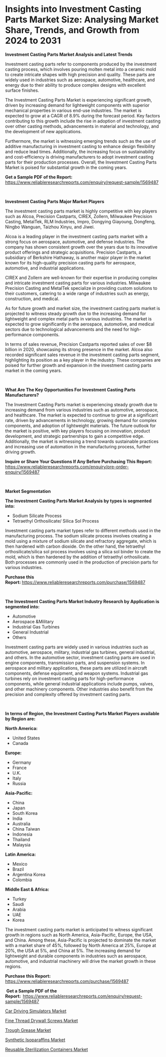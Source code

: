 <p><h1>Insights into Investment Casting Parts Market Size: Analysing Market Share, Trends, and Growth from 2024 to 2031</h1></p><p><strong>Investment Casting Parts Market Analysis and Latest Trends</strong></p>
<p><p>Investment casting parts refer to components produced by the investment casting process, which involves pouring molten metal into a ceramic mold to create intricate shapes with high precision and quality. These parts are widely used in industries such as aerospace, automotive, healthcare, and energy due to their ability to produce complex designs with excellent surface finishes.</p><p>The Investment Casting Parts Market is experiencing significant growth, driven by increasing demand for lightweight components with superior mechanical properties in various end-use industries. The market is expected to grow at a CAGR of 8.9% during the forecast period. Key factors contributing to this growth include the rise in adoption of investment casting over other casting methods, advancements in material and technology, and the development of new applications.</p><p>Furthermore, the market is witnessing emerging trends such as the use of additive manufacturing in investment casting to enhance design flexibility and reduce lead times. Additionally, the increasing focus on sustainability and cost-efficiency is driving manufacturers to adopt investment casting parts for their production processes. Overall, the Investment Casting Parts Market is poised for substantial growth in the coming years.</p></p>
<p><strong>Get a Sample PDF of the Report:&nbsp;</strong> <a href="https://www.reliableresearchreports.com/enquiry/request-sample/1569487">https://www.reliableresearchreports.com/enquiry/request-sample/1569487</a></p>
<p>&nbsp;</p>
<p><strong>Investment Casting Parts Major Market Players</strong></p>
<p><p>The investment casting parts market is highly competitive with key players such as Alcoa, Precision Castparts, CIREX, Zollern, Milwaukee Precision Casting, MetalTek, RLM Industries, Impro, Dongying Giayoung, Dongfeng, Ningbo Wanguan, Taizhou Xinyu, and Jiwei. </p><p>Alcoa is a leading player in the investment casting parts market with a strong focus on aerospace, automotive, and defense industries. The company has shown consistent growth over the years due to its innovative product offerings and strategic acquisitions. Precision Castparts, a subsidiary of Berkshire Hathaway, is another major player in the market known for its high-quality precision casting parts for aerospace, automotive, and industrial applications.</p><p>CIREX and Zollern are well-known for their expertise in producing complex and intricate investment casting parts for various industries. Milwaukee Precision Casting and MetalTek specialize in providing custom solutions to their customers, catering to a wide range of industries such as energy, construction, and medical.</p><p>As for future growth and market size, the investment casting parts market is projected to witness steady growth due to the increasing demand for lightweight and complex metal parts in various industries. The market is expected to grow significantly in the aerospace, automotive, and medical sectors due to technological advancements and the need for high-performance components.</p><p>In terms of sales revenue, Precision Castparts reported sales of over $8 billion in 2020, showcasing its strong presence in the market. Alcoa also recorded significant sales revenue in the investment casting parts segment, highlighting its position as a key player in the industry. These companies are poised for further growth and expansion in the investment casting parts market in the coming years.</p></p>
<p>&nbsp;</p>
<p><strong>What Are The Key Opportunities For Investment Casting Parts Manufacturers?</strong></p>
<p><p>The Investment Casting Parts market is experiencing steady growth due to increasing demand from various industries such as automotive, aerospace, and healthcare. The market is expected to continue to grow at a significant rate, driven by advancements in technology, growing demand for complex components, and adoption of lightweight materials. The future outlook for the market is positive, with key players focusing on innovation, product development, and strategic partnerships to gain a competitive edge. Additionally, the market is witnessing a trend towards sustainable practices and increasing use of automation in the manufacturing process, further driving growth.</p></p>
<p><strong>Inquire or Share Your Questions If Any Before Purchasing This Report:</strong> <a href="https://www.reliableresearchreports.com/enquiry/pre-order-enquiry/1569487">https://www.reliableresearchreports.com/enquiry/pre-order-enquiry/1569487</a></p>
<p>&nbsp;</p>
<p><strong>Market Segmentation</strong></p>
<p><strong>The Investment Casting Parts Market Analysis by types is segmented into:</strong></p>
<p><ul><li>Sodium Silicate Process</li><li>Tetraethyl Orthosilicate/ Silica Sol Process</li></ul></p>
<p><p>Investment casting parts market types refer to different methods used in the manufacturing process. The sodium silicate process involves creating a mold using a mixture of sodium silicate and refractory aggregate, which is then hardened with carbon dioxide. On the other hand, the tetraethyl orthosilicate/silica sol process involves using a silica sol binder to create the mold, which is then hardened by the addition of tetraethyl orthosilicate. Both processes are commonly used in the production of precision parts for various industries.</p></p>
<p><strong>Purchase this Report:&nbsp;</strong><a href="https://www.reliableresearchreports.com/purchase/1569487">https://www.reliableresearchreports.com/purchase/1569487</a></p>
<p>&nbsp;</p>
<p><strong>The Investment Casting Parts Market Industry Research by Application is segmented into:</strong></p>
<p><ul><li>Automotive</li><li>Aerospace &Military</li><li>Industrial Gas Turbines</li><li>General Industrial</li><li>Others</li></ul></p>
<p><p>Investment casting parts are widely used in various industries such as automotive, aerospace, military, industrial gas turbines, general industrial, and others. In the automotive sector, investment casting parts are used in engine components, transmission parts, and suspension systems. In aerospace and military applications, these parts are utilized in aircraft components, defense equipment, and weapon systems. Industrial gas turbines rely on investment casting parts for high-performance components, while general industrial applications include pumps, valves, and other machinery components. Other industries also benefit from the precision and complexity offered by investment casting parts.</p></p>
<p>&nbsp;</p>
<p><strong>In terms of Region, the Investment Casting Parts Market Players available by Region are:</strong></p>
<p>
    <p> <strong> North America: </strong>
        <ul>
            <li>United States</li>
            <li>Canada</li>
        </ul>
        </p> 
    <p> <strong> Europe: </strong>
        <ul>
            <li>Germany</li>
            <li>France</li>
            <li>U.K.</li>
            <li>Italy</li>
            <li>Russia</li>
        </ul>
        </p> 
    <p> <strong> Asia-Pacific: </strong>
        <ul>
            <li>China</li>
            <li>Japan</li>
            <li>South Korea</li>
            <li>India</li>
            <li>Australia</li>
            <li>China Taiwan</li>
            <li>Indonesia</li>
            <li>Thailand</li>
            <li>Malaysia</li>
        </ul>
        </p> 
    <p> <strong> Latin America: </strong>
        <ul>
            <li>Mexico</li>
            <li>Brazil</li>
            <li>Argentina Korea</li>
            <li>Colombia</li>
        </ul>
        </p> 
    <p> <strong> Middle East & Africa: </strong>
        <ul>
            <li>Turkey</li>
            <li>Saudi</li>
            <li>Arabia</li>
            <li>UAE</li>
            <li>Korea</li>
        </ul>
    </p>
    </p>
<p><p>The investment casting parts market is anticipated to witness significant growth in regions such as North America, Asia-Pacific, Europe, the USA, and China. Among these, Asia-Pacific is projected to dominate the market with a market share of 45%, followed by North America at 25%, Europe at 20%, the USA at 5%, and China at 5%. The increasing demand for lightweight and durable components in industries such as aerospace, automotive, and industrial machinery will drive the market growth in these regions.</p></p>
<p><strong>Purchase this Report: </strong><a href="https://www.reliableresearchreports.com/purchase/1569487">https://www.reliableresearchreports.com/purchase/1569487</a></p>
<p>&nbsp;<strong>Get a Sample PDF of the Report:&nbsp;&nbsp;</strong><a href="https://www.reliableresearchreports.com/enquiry/request-sample/1569487">https://www.reliableresearchreports.com/enquiry/request-sample/1569487</a></p>
<p><strong></strong></p>
<p><p><a href="https://github.com/juniordelafrance/Market-Research-Report-List-2/blob/main/car-driving-simulators-market.md">Car Driving Simulators Market</a></p><p><a href="https://issuu.com/reportprime-2/docs/fine-thread-drywall-screws-market-size-2030.pptx">Fine Thread Drywall Screws Market</a></p><p><a href="https://issuu.com/reportprime-2/docs/trough-grease-market-size-2030.pptx">Trough Grease Market</a></p><p><a href="https://github.com/rahu1506/Market-Research-Report-List-3/blob/main/synthetic-isoparaffins-market.md">Synthetic Isoparaffins Market</a></p><p><a href="https://github.com/FassouRP/Market-Research-Report-List-3/blob/main/reusable-sterilization-containers-market.md">Reusable Sterilization Containers Market</a></p></p>